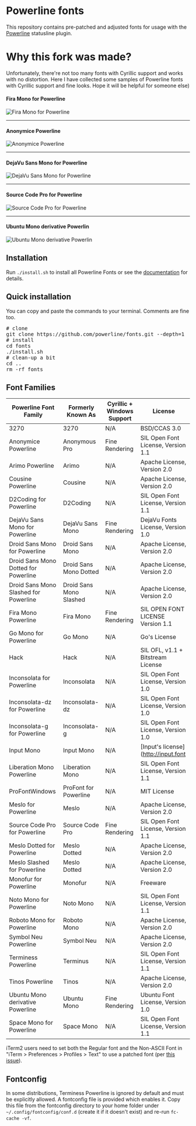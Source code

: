 Powerline fonts
===============

This repository contains pre-patched and adjusted fonts for usage with
the [Powerline](https://github.com/powerline/powerline) statusline plugin.

Why this fork was made?
===============
Unfortunately, there're not too many fonts with Cyrillic support and works with no distortion. Here I have collected some samples of Powerline fonts with Cyrillic support and fine looks. Hope it will be helpful for someone else)

#### **Fira Mono for Powerline**
![Fira Mono for Powerline](https://steemitimages.com/DQmRJj4fTdaZL1JSeEj7jN8hTY82ko3X6YWsV23QbbRmtfh/A1509550472d2c121687-f7ea-4fd9-a022-4db3406a9d35%5B1%5D.png)

<hr>

#### **Anonymice Powerline**
![Anonymice Powerline](https://steemitimages.com/DQmQo4fGN5boGcPbYCXWykobcoBvtCgNccSBjBn2LRgwpXS/9355f80f84f98d43f0fd%5B1%5D.png)
<hr>

#### **DejaVu Sans Mono for Powerline**
![DejaVu Sans Mono for Powerline](https://steemitimages.com/DQmQJuMChJxoL6h8GvV5gRTZJVka1fjBCgV4Ju9LFMzXXeJ/1ab565519914ec57f904%5B1%5D.png)
<hr>

#### **Source Code Pro for Powerline**
![Source Code Pro for Powerline](https://steemitimages.com/DQmZDNWGAs4AS1wz8iWDNGymJ4jUCx4b3i32BSircor3zHx/bf67c884f85cb0f65a2f%5B1%5D.png)

<hr>

#### **Ubuntu Mono derivative Powerlin**
![Ubuntu Mono derivative Powerlin](https://steemitimages.com/DQmRwpqfCGTP3ivufPCFS5SqqUJsqTLH4RhUffPvaK45WFv/f612940ea5b554fb177a%5B1%5D.png)


Installation
------------

Run `./install.sh` to install all Powerline Fonts or see the [documentation](https://powerline.readthedocs.org/en/latest/installation/linux.html#fonts-installation) for details.

Quick installation
------------------

You can copy and paste the commands to your terminal. Comments are fine too.

<pre>
# clone
git clone https://github.com/powerline/fonts.git --depth=1
# install
cd fonts
./install.sh
# clean-up a bit
cd ..
rm -rf fonts
</pre>


Font Families
-------------

|Powerline Font Family                 | Formerly Known As       | Cyrillic + Windows Support | License                           | 
|--------------------------------------|-------------------------|----------------------------|-----------------------------------|
|3270                                  | 3270                    | N/A                        | BSD/CCAS 3.0|
|Anonymice Powerline                   | Anonymous Pro           | Fine Rendering             | SIL Open Font License, Version 1.1|
|Arimo Powerline                       | Arimo                   | N/A                        | Apache License, Version 2.0|
|Cousine Powerline                     | Cousine                 | N/A                        | Apache License, Version 2.0|
|D2Coding for Powerline                | D2Coding                | N/A                        | SIL Open Font License, Version 1.1|
|DejaVu Sans Mono for Powerline        | DejaVu Sans Mono        | Fine Rendering             | DejaVu Fonts License, Version 1.0|
|Droid Sans Mono for Powerline         | Droid Sans Mono         | N/A                        | Apache License, Version 2.0|
|Droid Sans Mono Dotted for Powerline  | Droid Sans Mono Dotted  | N/A                        | Apache License, Version 2.0|
|Droid Sans Mono Slashed for Powerline | Droid Sans Mono Slashed | N/A                        | Apache License, Version 2.0|
|Fira Mono Powerline                   | Fira Mono               | Fine Rendering             | SIL OPEN FONT LICENSE Version 1.1|
|Go Mono for Powerline                 | Go Mono                 | N/A                        | Go's License|
|Hack                                  | Hack                    | N/A                        | SIL OFL, v1.1 + Bitstream License|
|Inconsolata for Powerline             | Inconsolata             | N/A                        | SIL Open Font License, Version 1.0|
|Inconsolata-dz for Powerline          | Inconsolata-dz          | N/A                        | SIL Open Font License, Version 1.0|
|Inconsolata-g for Powerline           | Inconsolata-g           | N/A                        | SIL Open Font License, Version 1.0|
|Input Mono                            | Input Mono              | N/A                        | [Input's license](http://input.font|bureau.com/license)
|Liberation Mono Powerline             | Liberation Mono         | N/A                        | SIL Open Font License, Version 1.1|
|ProFontWindows                        | ProFont for Powerline   | N/A                        | MIT License|
|Meslo for Powerline                   | Meslo                   | N/A                        | Apache License, Version 2.0|
|Source Code Pro for Powerline         | Source Code Pro         | Fine Rendering             | SIL Open Font License, Version 1.1|
|Meslo Dotted for Powerline            | Meslo Dotted            | N/A                        | Apache License, Version 2.0|
|Meslo Slashed for Powerline           | Meslo Dotted            | N/A                        | Apache License, Version 2.0|
|Monofur for Powerline                 | Monofur                 | N/A                        | Freeware|
|Noto Mono for Powerline               | Noto Mono               | N/A                        | SIL Open Font License, Version 1.1|
|Roboto Mono for Powerline             | Roboto Mono             | N/A                        | Apache License, Version 2.0|
|Symbol Neu Powerline                  | Symbol Neu              | N/A                        | Apache License, Version 2.0|
|Terminess Powerline                   | Terminus                | N/A                        | SIL Open Font License, Version 1.1|
|Tinos Powerline                       | Tinos                   | N/A                        | Apache License, Version 2.0|
|Ubuntu Mono derivative Powerline      | Ubuntu Mono             | Fine Rendering             | Ubuntu Font License, Version 1.0|
|Space Mono for Powerline              | Space Mono              | N/A                        | SIL Open Font License, Version 1.1|

iTerm2 users need to set both the Regular font and the Non-ASCII Font in
"iTerm > Preferences > Profiles > Text" to use a patched font (per [this issue](https://github.com/Lokaltog/powerline-fonts/issues/44)).

Fontconfig
---

In some distributions, Terminess Powerline is ignored by default and must be
explicitly allowed. A fontconfig file is provided which enables it. Copy this
file from the fontconfig directory to your home folder under
`~/.config/fontconfig/conf.d` (create it if it doesn't exist) and re-run
`fc-cache -vf`.
